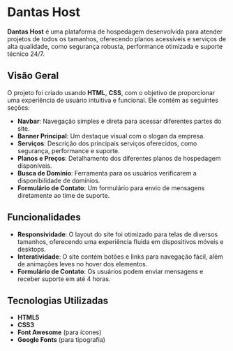# Dantas Host

**Dantas Host** é uma plataforma de hospedagem desenvolvida para atender projetos de todos os tamanhos, oferecendo planos acessíveis e serviços de alta qualidade, como segurança robusta, performance otimizada e suporte técnico 24/7.

## Visão Geral

O projeto foi criado usando **HTML**, **CSS**, com o objetivo de proporcionar uma experiência de usuário intuitiva e funcional. Ele contém as seguintes seções:

- **Navbar**: Navegação simples e direta para acessar diferentes partes do site.
- **Banner Principal**: Um destaque visual com o slogan da empresa.
- **Serviços**: Descrição dos principais serviços oferecidos, como segurança, performance e suporte.
- **Planos e Preços**: Detalhamento dos diferentes planos de hospedagem disponíveis.
- **Busca de Domínio**: Ferramenta para os usuários verificarem a disponibilidade de domínios.
- **Formulário de Contato**: Um formulário para envio de mensagens diretamente ao time de suporte.

## Funcionalidades

- **Responsividade**: O layout do site foi otimizado para telas de diversos tamanhos, oferecendo uma experiência fluida em dispositivos móveis e desktops.
- **Interatividade**: O site contém botões e links para navegação fácil, além de animações leves no hover dos elementos.
- **Formulário de Contato**: Os usuários podem enviar mensagens e receber suporte em até 4 horas.

## Tecnologias Utilizadas

- **HTML5**
- **CSS3**
- **Font Awesome** (para ícones)
- **Google Fonts** (para tipografia)


